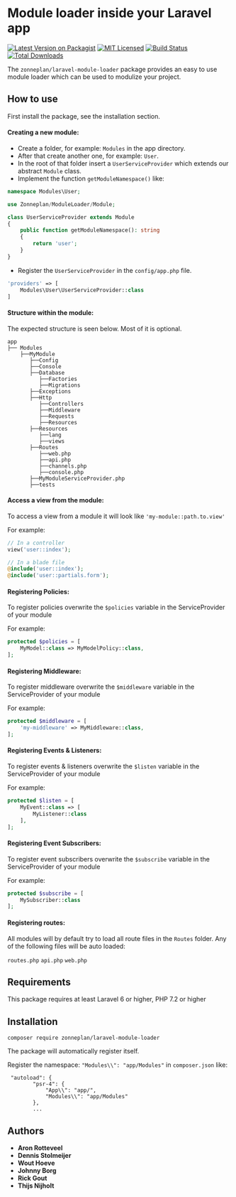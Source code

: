 # Module loader inside your Laravel app

[![Latest Version on Packagist](https://img.shields.io/packagist/v/zonneplan/laravel-module-loader.svg?style=flat-square)](https://packagist.org/packages/zonneplan/laravel-module-loader)
[![MIT Licensed](https://img.shields.io/badge/license-MIT-brightgreen.svg?style=flat-square)](LICENSE.md)
[![Build Status](https://img.shields.io/travis/zonneplan/laravel-module-loader/master.svg?style=flat-square)](https://travis-ci.org/zonneplan/laravel-module-loader)
[![Total Downloads](https://img.shields.io/packagist/dt/zonneplan/laravel-module-loader.svg?style=flat-square)](https://packagist.org/packages/zonneplan/laravel-module-loader)

The `zonneplan/laravel-module-loader` package provides an easy to use module loader 
which can be used to modulize your project.

## How to use

First install the package, see the installation section.

#### Creating a new module:

- Create a folder, for example: `Modules` in the app directory.
- After that create another one, for example: `User`.
- In the root of that folder insert a `UserServiceProvider` which extends our abstract `Module` class.
- Implement the function `getModuleNamespace()` like:
``` php
namespace Modules\User;

use Zonneplan/ModuleLoader/Module;

class UserServiceProvider extends Module
{
    public function getModuleNamespace(): string
    {
        return 'user';
    }
}
```
- Register the `UserServiceProvider` in the `config/app.php` file.
``` php
'providers' => [
    Modules\User\UserServiceProvider::class
]
```

#### Structure within the module:
The expected structure is seen below. Most of it is optional.

```$xslt
app
├── Modules
    ├──MyModule
       ├──Config
       ├──Console
       ├──Database
          ├──Factories
          ├──Migrations
       ├──Exceptions
       ├──Http
          ├──Controllers
          ├──Middleware
          ├──Requests
          ├──Resources
       ├──Resources
          ├──lang
          ├──views
       ├──Routes
          ├──web.php            
          ├──api.php            
          ├──channels.php       
          ├──console.php        
       ├──MyModuleServiceProvider.php
       ├──tests
```

#### Access a view from the module:
To access a view from a module it will look like `'my-module::path.to.view'`

For example:
``` php
// In a controller
view('user::index');

// In a blade file
@include('user::index');
@include('user::partials.form');
````
 
 #### Registering Policies:
 To register policies overwrite the `$policies` variable in the ServiceProvider of your module
 
 For example:
``` php
protected $policies = [
    MyModel::class => MyModelPolicy::class,
];
``` 

#### Registering Middleware:
 To register middleware overwrite the `$middleware` variable in the ServiceProvider of your module
 
 For example:
``` php
protected $middleware = [
    'my-middleware' => MyMiddleware::class,
];
```

#### Registering Events & Listeners:
 To register events & listeners overwrite the `$listen` variable in the ServiceProvider of your module
 
 For example:
``` php
protected $listen = [
    MyEvent::class => [
        MyListener::class
    ],
];
```

#### Registering Event Subscribers:
 To register event subscribers overwrite the `$subscribe` variable in the ServiceProvider of your module
 
 For example:
``` php
protected $subscribe = [
    MySubscriber::class
];
```

#### Registering routes:
All modules will by default try to load all route files in the `Routes` folder.
Any of the following files will be auto loaded:

`routes.php` `api.php` `web.php`

## Requirements

This package requires at least Laravel 6 or higher, PHP 7.2 or higher 

## Installation

`composer require zonneplan/laravel-module-loader`

The package will automatically register itself.

Register the namespace: `"Modules\\": "app/Modules"` in `composer.json` like:
```$xslt
 "autoload": {
        "psr-4": {
            "App\\": "app/",
            "Modules\\": "app/Modules"
        },
        ...
``` 

## Authors

* **Aron Rotteveel**
* **Dennis Stolmeijer** 
* **Wout Hoeve** 
* **Johnny Borg** 
* **Rick Gout**
* **Thijs Nijholt** 

